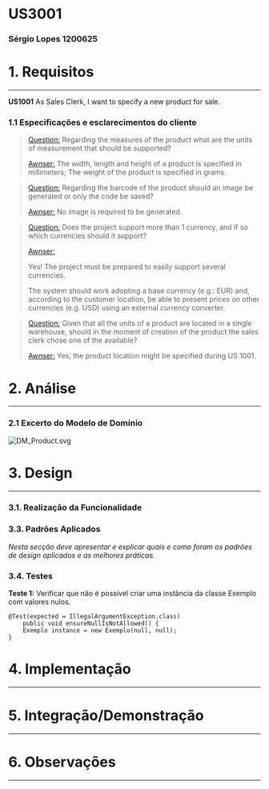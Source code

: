 # US3001 
### Sérgio Lopes 1200625

# 1. Requisitos
_____
**US1001** As Sales Clerk, I want to specify a new product for sale.

### 1.1 Especificações e esclarecimentos do cliente

> [Question:](https://moodle.isep.ipp.pt/mod/forum/discuss.php?d=15843#p20354)
> Regarding the measures of the product what are the units of measurement that should be supported?
>
> [Awnser:](https://moodle.isep.ipp.pt/mod/forum/discuss.php?d=15843#p20397)
> The width, length and height of a product is specified in millimeters; 
> The weight of the product is specified in grams.


> [Question:](https://moodle.isep.ipp.pt/mod/forum/discuss.php?d=15843#p20354)
  Regarding the barcode of the product should an image be generated or only the code be saved?
>  
> [Awnser:](https://moodle.isep.ipp.pt/mod/forum/discuss.php?d=15843#p20384)
  No image is required to be generated.


> [Question:](https://moodle.isep.ipp.pt/mod/forum/discuss.php?d=15740#p20234)
Does the project support more than 1 currency, and if so which currencies should it support?
>
> [Awnser:](https://moodle.isep.ipp.pt/mod/forum/discuss.php?d=15740#p20253)
>
>Yes! The project must be prepared to easily support several currencies. 
> 
>The system should work adopting a base currency (e.g.: EUR) and, according to the customer location, be able to present prices on other currencies (e.g. USD) using an external currency converter.


> [Question:](https://moodle.isep.ipp.pt/mod/forum/discuss.php?d=15970#p20501)
Given that all the units of a product are located in a single warehouse, should in the moment of creation of the product the sales clerk chose one of the available?
>
> [Awnser:](https://moodle.isep.ipp.pt/mod/forum/discuss.php?d=15970#p20522)
Yes, the product location might be specified during US 1001.




# 2. Análise
_____

### 2.1 Excerto do Modelo de Domínio

![DM_Product.svg](DM_Product.svg)


# 3. Design
_____


### 3.1. Realização da Funcionalidade



### 3.3. Padrões Aplicados

*Nesta secção deve apresentar e explicar quais e como foram os padrões de design aplicados e as melhores práticas.*

### 3.4. Testes 

**Teste 1:** Verificar que não é possível criar uma instância da classe Exemplo com valores nulos.

	@Test(expected = IllegalArgumentException.class)
		public void ensureNullIsNotAllowed() {
		Exemplo instance = new Exemplo(null, null);
	}

# 4. Implementação
_____


# 5. Integração/Demonstração
_____


# 6. Observações
_____



